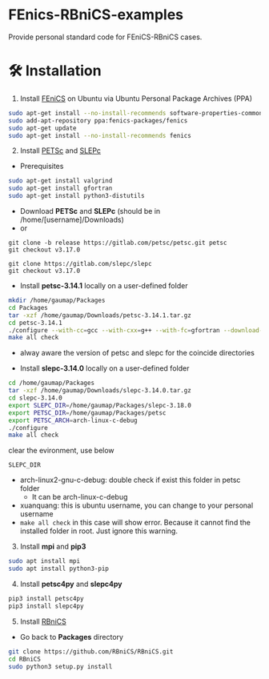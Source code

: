 # FEnics-RBniCS-examples

Provide personal standard code for FEniCS-RBniCS cases. 


# 🛠️ Installation

1. Install [FEniCS](https://fenics.readthedocs.io/en/latest/installation.html#debian-ubuntu-packages) on Ubuntu via Ubuntu Personal Package Archives (PPA)

```bash
sudo apt-get install --no-install-recommends software-properties-common
sudo add-apt-repository ppa:fenics-packages/fenics
sudo apt-get update
sudo apt-get install --no-install-recommends fenics
```

2. Install [PETSc](https://www.mcs.anl.gov/petsc/download/index.html) and [SLEPc](https://slepc.upv.es/download/)

* Prerequisites

```bash
sudo apt-get install valgrind
sudo apt-get install gfortran
sudo apt-get install python3-distutils
```

* Download **PETSc** and **SLEPc** (should be in /home/[username]/Downloads)
* or 
```
git clone -b release https://gitlab.com/petsc/petsc.git petsc
git checkout v3.17.0
```

```
git clone https://gitlab.com/slepc/slepc
git checkout v3.17.0
```

* Install **petsc-3.14.1** locally on a user-defined folder

```bash
mkdir /home/gaumap/Packages
cd Packages
tar -xzf /home/gaumap/Downloads/petsc-3.14.1.tar.gz
cd petsc-3.14.1
./configure --with-cc=gcc --with-cxx=g++ --with-fc=gfortran --download-mpich --download-fblaslapack
make all check
```
  * alway aware the version of petsc and slepc for the coincide directories

* Install **slepc-3.14.0** locally on a user-defined folder

```bash
cd /home/gaumap/Packages
tar -xzf /home/gaumap/Downloads/slepc-3.14.0.tar.gz
cd slepc-3.14.0
export SLEPC_DIR=/home/gaumap/Packages/slepc-3.18.0
export PETSC_DIR=/home/gaumap/Packages/petsc
export PETSC_ARCH=arch-linux-c-debug
./configure
make all check
```
clear the evironment, use below
```
SLEPC_DIR
```

 * arch-linux2-gnu-c-debug: double check if exist this folder in petsc folder
	 * It can be  arch-linux-c-debug 
 * xuanquang: this is ubuntu username, you can change to your personal username
 * ```make all check``` in this case will show error. Because it cannot find the installed folder in root. Just ignore this warning.

3. Install **mpi** and **pip3**

```bash
sudo apt install mpi
sudo apt install python3-pip
```

4. Install **petsc4py** and **slepc4py**

```bash
pip3 install petsc4py
pip3 install slepc4py
```

5. Install [RBniCS](https://www.rbnicsproject.org/)

* Go back to **Packages** directory

```bash
git clone https://github.com/RBniCS/RBniCS.git
cd RBniCS
sudo python3 setup.py install
```


<!--stackedit_data:
eyJoaXN0b3J5IjpbLTc0MDY1MTU0MiwtMTE0NTU3MTUyMSwtMT
UyNDI3NDU0MiwxNzczODA5MjU3LC0xNjIxNjc1ODMsLTYwMDAw
MDY5OCwxMTkzMTUxMDE3LC0xNjEyMjM4Njc4LDExOTMxNTEwMT
csNzU1NTUxLC0xODgyNzE4MjMzLC01OTQ5MDAxODddfQ==
-->
